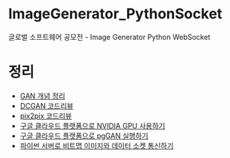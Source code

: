 # ImageGenerator_PythonSocket
글로벌 소프트웨어 공모전 - Image Generator Python WebSocket
</br>

# 정리
- [GAN 개념 정리](http://kim6394.tistory.com/73?category=662054)
- [DCGAN 코드리뷰](http://kim6394.tistory.com/82?category=662054)
- [pix2pix 코드리뷰](http://kim6394.tistory.com/92?category=662054)
- [구글 클라우드 플랫폼으로 NVIDIA GPU 사용하기](http://kim6394.tistory.com/98?category=657064)
- [구글 클라우드 플랫폼으로 pgGAN 실행하기](http://kim6394.tistory.com/99?category=662054)
- [파이썬 서버로 비트맵 이미지와 데이터 소켓 통신하기](http://kim6394.tistory.com/102?category=677421)
